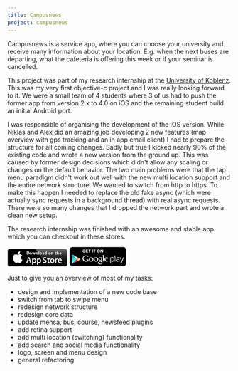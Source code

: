 ```yaml
---
title: Campusnews
project: campusnews
---
```


Campusnews is a service app, where you can choose your university and receive many information about your location. E.g. when the next buses are departing, what the cafeteria is offering this week or if your seminar is cancelled.

This project was part of my research internship at the [University of Koblenz](http://www.uni-koblenz-landau.de/). This was my very first objective-c project and I was really looking forward to it. We were a small team of 4 students where 3 of us had to push the former app from version 2.x to 4.0 on iOS and the remaining student build an initial Android port.

I was responsible of organising the development of the iOS version. While Niklas and Alex did an amazing job developing 2 new features (map overview with gps tracking and an in app email client) I had to prepare the structure for all coming changes. Sadly but true I kicked nearly 90% of the existing code and wrote a new version from the ground up. This was caused by former design decisions which didn't allow any scaling or changes on the default behavior. The two main problems were that the tap menu paradigm didn't work out well with the new multi location support and the entire network structure. We wanted to switch from http to https. To make this happen I needed to replace the old fake async (which were actually sync requests in a background thread) with real async requests. There were so many changes that I dropped the network part and wrote a clean new setup.

The research internship was finished with an awesome and stable app which you can checkout in these stores:

[![Campusnews Appstore Link](/assets/app_store_135x40.png)](https://itunes.apple.com/de/app/campusnews/id320979722) [![Campusnews Playstore Link](/assets/play_store_129x45.png)](https://play.google.com/store/apps/details?id=com.campusnews.uni)

Just to give you an overview of most of my tasks:

* design and implementation of a new code base
* switch from tab to swipe menu
* redesign network structure
* redesign core data
* update mensa, bus, course, newsfeed plugins
* add retina support
* add multi location (switching) functionality
* add search and social media functionality
* logo, screen and menu design
* general refactoring
